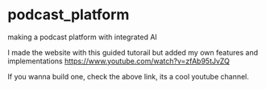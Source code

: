 # podcast_platform
making a podcast platform with integrated AI


I made the website with this guided tutorail but added my own features and implementations
https://www.youtube.com/watch?v=zfAb95tJvZQ

If you wanna build one, check the above link, its a cool youtube channel.
